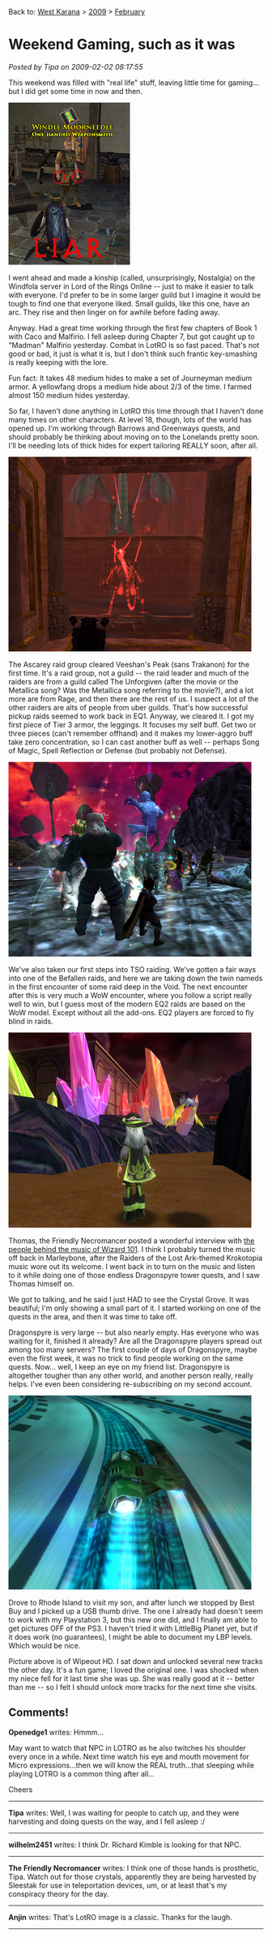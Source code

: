 Back to: [West Karana](/posts/westkarana.md) > [2009](/posts/2009/westkarana.md) > [February](./westkarana.md)
# Weekend Gaming, such as it was

*Posted by Tipa on 2009-02-02 08:17:55*

This weekend was filled with "real life" stuff, leaving little time for gaming... but I did get some time in now and then.

![](../../../uploads/2009/02/lotroclient-2009-02-01-22-2.jpg "lotroclient-2009-02-01-22-2")

I went ahead and made a kinship (called, unsurprisingly, Nostalgia) on the Windfola server in Lord of the Rings Online -- just to make it easier to talk with everyone. I'd prefer to be in some larger guild but I imagine it would be tough to find one that everyone liked. Small guilds, like this one, have an arc. They rise and then linger on for awhile before fading away.

Anyway. Had a great time working through the first few chapters of Book 1 with Caco and Malfirio. I fell asleep during Chapter 7, but got caught up to "Madman" Malfirio yesterday. Combat in LotRO is so fast paced. That's not good or bad, it just is what it is, but I don't think such frantic key-smashing is really keeping with the lore.

Fun fact: It takes 48 medium hides to make a set of Journeyman medium armor. A yellowfang drops a medium hide about 2/3 of the time. I farmed almost 150 medium hides yesterday.

So far, I haven't done anything in LotRO this time through that I haven't done many times on other characters. At level 18, though, lots of the world has opened up. I'm working through Barrows and Greenways quests, and should probably be thinking about moving on to the Lonelands pretty soon. I'll be needing lots of thick hides for expert tailoring REALLY soon, after all.

![](../../../uploads/2009/02/everquest2-2009-01-29-20-58-17-31.jpg "everquest2-2009-01-29-20-58-17-31")

The Ascarey raid group cleared Veeshan's Peak (sans Trakanon) for the first time. It's a raid group, not a guild -- the raid leader and much of the raiders are from a guild called The Unforgiven (after the movie or the Metallica song? Was the Metallica song referring to the movie?), and a lot more are from Rage, and then there are the rest of us. I suspect a lot of the other raiders are alts of people from uber guilds. That's how successful pickup raids seemed to work back in EQ1. Anyway, we cleared it. I got my first piece of Tier 3 armor, the leggings. It focuses my self buff. Get two or three pieces (can't remember offhand) and it makes my lower-aggro buff take zero concentration, so I can cast another buff as well -- perhaps Song of Magic, Spell Reflection or Defense (but probably not Defense).

![](../../../uploads/2009/02/everquest2-2009-01-31-21-27-53-54.jpg "everquest2-2009-01-31-21-27-53-54")

We've also taken our first steps into TSO raiding. We've gotten a fair ways into one of the Befallen raids, and here we are taking down the twin nameds in the first encounter of some raid deep in the Void. The next encounter after this is very much a WoW encounter, where you follow a script really well to win, but I guess most of the modern EQ2 raids are based on the WoW model. Except without all the add-ons. EQ2 players are forced to fly blind in raids.

![](../../../uploads/2009/02/wizardgraphicalclient-2009-02-01-08-00-36-33.jpg "wizardgraphicalclient-2009-02-01-08-00-36-33")

Thomas, the Friendly Necromancer posted a wonderful interview with [the people behind the music of Wizard 101](http://thefriendlynecromancer.blogspot.com/2009/01/part-i-nelson-everhart-todd-coleman.html). I think I probably turned the music off back in Marleybone, after the Raiders of the Lost Ark-themed Krokotopia music wore out its welcome. I went back in to turn on the music and listen to it while doing one of those endless Dragonspyre tower quests, and I saw Thomas himself on.

We got to talking, and he said I just HAD to see the Crystal Grove. It was beautiful; I'm only showing a small part of it. I started working on one of the quests in the area, and then it was time to take off.

Dragonspyre is very large -- but also nearly empty. Has everyone who was waiting for it, finished it already? Are all the Dragonspyre players spread out among too many servers? The first couple of days of Dragonspyre, maybe even the first week, it was no trick to find people working on the same quests. Now... well, I keep an eye on my friend list. Dragonspyre is altogether tougher than any other world, and another person really, really helps. I've even been considering re-subscribing on my second account.

![](../../../uploads/2009/02/wohd_20081228_000332.jpg "wohd_20081228_000332")

Drove to Rhode Island to visit my son, and after lunch we stopped by Best Buy and I picked up a USB thumb drive. The one I already had doesn't seem to work with my Playstation 3, but this new one did, and I finally am able to get pictures OFF of the PS3. I haven't tried it with LittleBig Planet yet, but if it does work (no guarantees), I might be able to document my LBP levels. Which would be nice.

Picture above is of Wipeout HD. I sat down and unlocked several new tracks the other day. It's a fun game; I loved the original one. I was shocked when my niece fell for it last time she was up. She was really good at it -- better than me -- so I felt I should unlock more tracks for the next time she visits.


## Comments!

**Openedge1** writes: Hmmm...

May want to watch that NPC in LOTRO as he also twitches his shoulder every once in a while. Next time watch his eye and mouth movement for Micro expressions...then we will know the REAL truth...that sleeping while playing LOTRO is a common thing after all...

Cheers

---

**Tipa** writes: Well, I was waiting for people to catch up, and they were harvesting and doing quests on the way, and I fell asleep :/

---

**wilhelm2451** writes: I think Dr. Richard Kimble is looking for that NPC.

---

**The Friendly Necromancer** writes: I think one of those hands is prosthetic, Tipa. Watch out for those crystals, apparently they are being harvested by Sleestak for use in teleportation devices, um, or at least that's my conspiracy theory for the day.

---

**Anjin** writes: That's LotRO image is a classic. Thanks for the laugh.

---

